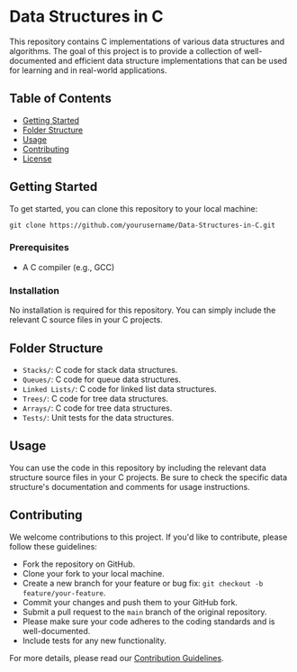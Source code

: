 
# Data Structures in C

This repository contains C implementations of various data structures and algorithms. The goal of this project is to provide a collection of well-documented and efficient data structure implementations that can be used for learning and in real-world applications.

## Table of Contents

- [Getting Started](#getting-started)
- [Folder Structure](#folder-structure)
- [Usage](#usage)
- [Contributing](#contributing)
- [License](#license)

## Getting Started

To get started, you can clone this repository to your local machine:

```shell
git clone https://github.com/yourusername/Data-Structures-in-C.git
```


### Prerequisites

* A C compiler (e.g., GCC)


### Installation

No installation is required for this repository. You can simply include the relevant C source files in your C projects.


## Folder Structure

* `Stacks/`: C code for stack data structures.
* `Queues/`: C code for queue data structures.
* `Linked Lists/`: C code for linked list data structures.
* `Trees/`: C code for tree data structures.
* `Arrays/`: C code for tree data structures.
* `Tests/`: Unit tests for the data structures.


## Usage

You can use the code in this repository by including the relevant data structure source files in your C projects. Be sure to check the specific data structure's documentation and comments for usage instructions.


## Contributing

We welcome contributions to this project. If you'd like to contribute, please follow these guidelines:

* Fork the repository on GitHub.
* Clone your fork to your local machine.
* Create a new branch for your feature or bug fix: `git checkout -b feature/your-feature`.
* Commit your changes and push them to your GitHub fork.
* Submit a pull request to the `main` branch of the original repository.
* Please make sure your code adheres to the coding standards and is well-documented.
* Include tests for any new functionality.

For more details, please read our [Contribution Guidelines](https://chat.openai.com/c/CONTRIBUTING.md).
